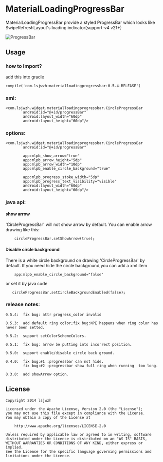 # MaterialLoadingProgressBar
MaterialLoadingProgressBar   provide a styled ProgressBar which looks  like SwipeRefreshLayout's loading indicator(support-v4  v21+)

![ProgressBar](https://github.com/lsjwzh/MaterialLoadingProgressBar/blob/master/screen.gif)
## Usage

### how to import?    
add this into gradle

    compile('com.lsjwzh:materialloadingprogressbar:0.5.4-RELEASE')


### xml:    

```
<com.lsjwzh.widget.materialloadingprogressbar.CircleProgressBar
        android:id="@+id/progressBar"
        android:layout_width="60dp"
        android:layout_height="60dp"/>
```
### options:

```
<com.lsjwzh.widget.materialloadingprogressbar.CircleProgressBar
        android:id="@+id/progressBar"

        app:mlpb_show_arrow="true"
        app:mlpb_arrow_height="5dp"
        app:mlpb_arrow_width="10dp"
        app:mlpb_enable_circle_background="true"

        app:mlpb_progress_stoke_width="5dp"
        app:mlpb_progress_text_visibility="visible"
        android:layout_width="60dp"
        android:layout_height="60dp"/>
```

### java api:
#### show arrow
'CircleProgressBar' will not show arrow by default.
You can enable arrow drawing like this:
```
    circleProgressBar.setShowArrow(true);
```

#### Disable circle background
There is a white circle background on drawing 'CircleProgressBar' by default.
If you need hide the circle background,you can add a xml item

```
    app:mlpb_enable_circle_background="false"
```

or set it by java code
```
   circleProgressBar.setCircleBackgroundEnabled(false);
```

### release notes:
    0.5.4:  fix bug: attr progress_color invalid

    0.5.3: 	add default ring color;fix bug:NPE happens when ring color has never been setted.

    0.5.2: 	support setColorSchemeColors.

	0.5.1:  fix bug: arrow be putting into incorrect position.    

	0.5.0: 	support enable/disable circle back ground.    

	0.4.0:  fix bug:#1 :progressbar can not hide.    
        	fix bug:#2 :progressbar show full ring when running  too long.
        	
	0.3.0:  add showArrow option.



License
-------

    Copyright 2014 lsjwzh

    Licensed under the Apache License, Version 2.0 (the "License");
    you may not use this file except in compliance with the License.
    You may obtain a copy of the License at

        http://www.apache.org/licenses/LICENSE-2.0

    Unless required by applicable law or agreed to in writing, software
    distributed under the License is distributed on an "AS IS" BASIS,
    WITHOUT WARRANTIES OR CONDITIONS OF ANY KIND, either express or implied.
    See the License for the specific language governing permissions and
    limitations under the License.


